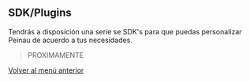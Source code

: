 ## SDK/Plugins

Tendrás a disposición una serie se SDK's para que puedas personalizar Peinau de acuerdo a tus necesidades.

> PROXIMAMENTE

[Volver al menú anterior](Pasarela-de-pagos.md)
